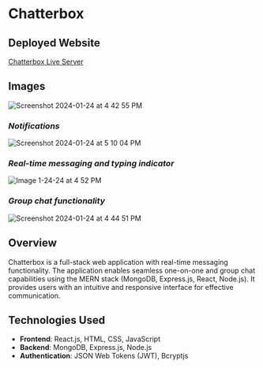 # Chatterbox

## Deployed Website
[Chatterbox Live Server](https://chatterbox-rbhp.onrender.com)

## Images
![Screenshot 2024-01-24 at 4 42 55 PM](https://github.com/kwagley0/Chatterbox/assets/121137026/e142dbee-2c05-40c3-81a8-58d9cdb5ce46)
### *Notifications*
![Screenshot 2024-01-24 at 5 10 04 PM](https://github.com/kwagley0/Chatterbox/assets/121137026/8e9948c3-77a5-4da6-baab-f5153510fe2b)
### *Real-time messaging and typing indicator*
![Image 1-24-24 at 4 52 PM](https://github.com/kwagley0/Chatterbox/assets/121137026/112bbc1d-e922-4f65-b1c2-1d2936b7eb38)
### *Group chat functionality*
![Screenshot 2024-01-24 at 4 44 51 PM](https://github.com/kwagley0/Chatterbox/assets/121137026/d9764951-420e-4b3b-83ee-0abc001f0b4b)



## Overview

Chatterbox is a full-stack web application with real-time messaging functionality. The application enables seamless one-on-one and group chat capabilities using the MERN stack (MongoDB, Express.js, React, Node.js). It provides users with an intuitive and responsive interface for effective communication.

## Technologies Used

- **Frontend**: React.js, HTML, CSS, JavaScript
- **Backend**: MongoDB, Express.js, Node.js
- **Authentication**: JSON Web Tokens (JWT), Bcryptjs
